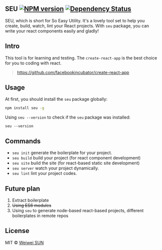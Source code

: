SEU [![NPM version][npm-image]][npm-url] [![Dependency Status][daviddm-image]][daviddm-url]
---

SEU, which is short for So Easy Utility. It's a lovely tool set to help you create, build, watch, lint your React projects.
With `seu` package, you can write your react components easily and gladly!

## Intro

This tool is for learning and testing. The `create-react-app` is the best choice for you to coding with react.

> https://github.com/facebookincubator/create-react-app

## Usage

At first, you should install the `seu` package globally:

```bash
npm install seu -g
```
Using `seu --version` to check if the `seu` package was installed:

```
seu --version
```

## Commands

- `seu init`  generate the boilerplate for your project.
- `seu build`  build your project (for react component development)
- `seu site` build the site (for react-based static site development)
- `seu server`  watch your project dynamically.
- `seu lint`  lint your project codes.

## Future plan

1. Extract boilerplate
2. <del>Using ES6 modules</del>
3. Using `seu` to generate node-based react-based projects, different boilerplates in remote repos

## License

MIT © [Weiwei SUN](http://wwsun.github.io)


[npm-image]: https://badge.fury.io/js/seu.svg
[npm-url]: https://npmjs.org/package/seu
[daviddm-image]: https://david-dm.org/wwsun/seu.svg?theme=shields.io
[daviddm-url]: https://david-dm.org/wwsun/seu